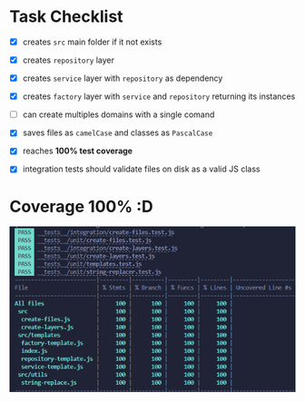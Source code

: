 # Task Checklist

- [x] creates `src` main folder if it not exists

- [x] creates `repository` layer

- [x] creates `service` layer with `repository` as dependency

- [x] creates `factory` layer with `service` and `repository` returning its instances

- [ ] can create multiples domains with a single comand

- [x] saves files as `camelCase` and classes as `PascalCase`

- [x] reaches **100% test coverage**

- [x] integration tests should validate files on disk as a valid JS class

# Coverage 100% :D
![coverage](./docs/coverage.png)